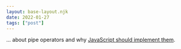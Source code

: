 ```yaml
---
layout: base-layout.njk
date: 2022-01-27
tags: ["post"]
---
```


... about pipe operators and why [JavaScript should implement them](https://2ality.com/2022/01/pipe-operator.html).
